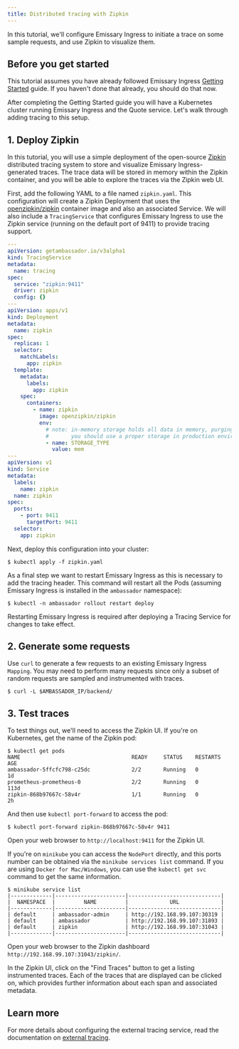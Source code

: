 ```yaml
---
title: Distributed tracing with Zipkin
---
```


In this tutorial, we'll configure Emissary Ingress to initiate a trace on some sample requests, and use Zipkin to visualize them.

## Before you get started

This tutorial assumes you have already followed Emissary Ingress [Getting Started](../../tutorials/getting-started) guide. If you haven't done that already, you should do that now.

After completing the Getting Started guide you will have a Kubernetes cluster running Emissary Ingress and the Quote service. Let's walk through adding tracing to this setup.

## 1. Deploy Zipkin

In this tutorial, you will use a simple deployment of the open-source [Zipkin](https://github.com/openzipkin/zipkin/wiki) distributed tracing system to store and visualize Emissary Ingress-generated traces. The trace data will be stored in memory within the Zipkin container, and you will be able to explore the traces via the Zipkin web UI.

First, add the following YAML to a file named `zipkin.yaml`. This configuration will create a Zipkin Deployment that uses the [openzipkin/zipkin](https://hub.docker.com/r/openzipkin/zipkin/) container image and also an associated Service. We will also include a `TracingService` that configures Emissary Ingress to use the Zipkin service (running on the default port of 9411) to provide tracing support.

```yaml
---
apiVersion: getambassador.io/v3alpha1
kind: TracingService
metadata:
  name: tracing
spec:
  service: "zipkin:9411"
  driver: zipkin
  config: {}
---
apiVersion: apps/v1
kind: Deployment
metadata:
  name: zipkin
spec:
  replicas: 1
  selector:
    matchLabels:
      app: zipkin
  template:
    metadata:
      labels:
        app: zipkin
    spec:
      containers:
        - name: zipkin
          image: openzipkin/zipkin
          env:
            # note: in-memory storage holds all data in memory, purging older data upon a span limit.
            #       you should use a proper storage in production environments
            - name: STORAGE_TYPE
              value: mem
---
apiVersion: v1
kind: Service
metadata:
  labels:
    name: zipkin
  name: zipkin
spec:
  ports:
    - port: 9411
      targetPort: 9411
  selector:
    app: zipkin
```

Next, deploy this configuration into your cluster:

```
$ kubectl apply -f zipkin.yaml
```

As a final step we want to restart Emissary Ingress as this is necessary to add the tracing header. This command will restart all the Pods (assuming Emissary Ingress is installed in the <code>ambassador</code> namespace):

```
$ kubectl -n ambassador rollout restart deploy
```
<Alert severity="warning">
  Restarting Emissary Ingress is required after deploying a Tracing Service for changes to take effect.
</Alert>

## 2. Generate some requests

Use `curl` to generate a few requests to an existing Emissary Ingress `Mapping`. You may need to perform many requests since only a subset of random requests are sampled and instrumented with traces.

```
$ curl -L $AMBASSADOR_IP/backend/
```

## 3. Test traces

To test things out, we'll need to access the Zipkin UI. If you're on Kubernetes, get the name of the Zipkin pod:

```
$ kubectl get pods
NAME                                   READY     STATUS    RESTARTS   AGE
ambassador-5ffcfc798-c25dc             2/2       Running   0          1d
prometheus-prometheus-0                2/2       Running   0          113d
zipkin-868b97667c-58v4r                1/1       Running   0          2h
```

And then use `kubectl port-forward` to access the pod:

```
$ kubectl port-forward zipkin-868b97667c-58v4r 9411
```

Open your web browser to `http://localhost:9411` for the Zipkin UI.

If you're on `minikube` you can access the `NodePort` directly, and this ports number can be obtained via the `minikube services list` command. If you are using `Docker for Mac/Windows`, you can use the `kubectl get svc` command to get the same information.

```
$ minikube service list
|-------------|----------------------|-----------------------------|
|  NAMESPACE  |         NAME         |             URL             |
|-------------|----------------------|-----------------------------|
| default     | ambassador-admin     | http://192.168.99.107:30319 |
| default     | ambassador           | http://192.168.99.107:31893 |
| default     | zipkin               | http://192.168.99.107:31043 |
|-------------|----------------------|-----------------------------|
```

Open your web browser to the Zipkin dashboard `http://192.168.99.107:31043/zipkin/`.

In the Zipkin UI, click on the "Find Traces" button to get a listing instrumented traces. Each of the traces that are displayed can be clicked on, which provides further information about each span and associated metadata.

## Learn more

For more details about configuring the external tracing service, read the documentation on [external tracing](../../topics/running/services/tracing-service).
